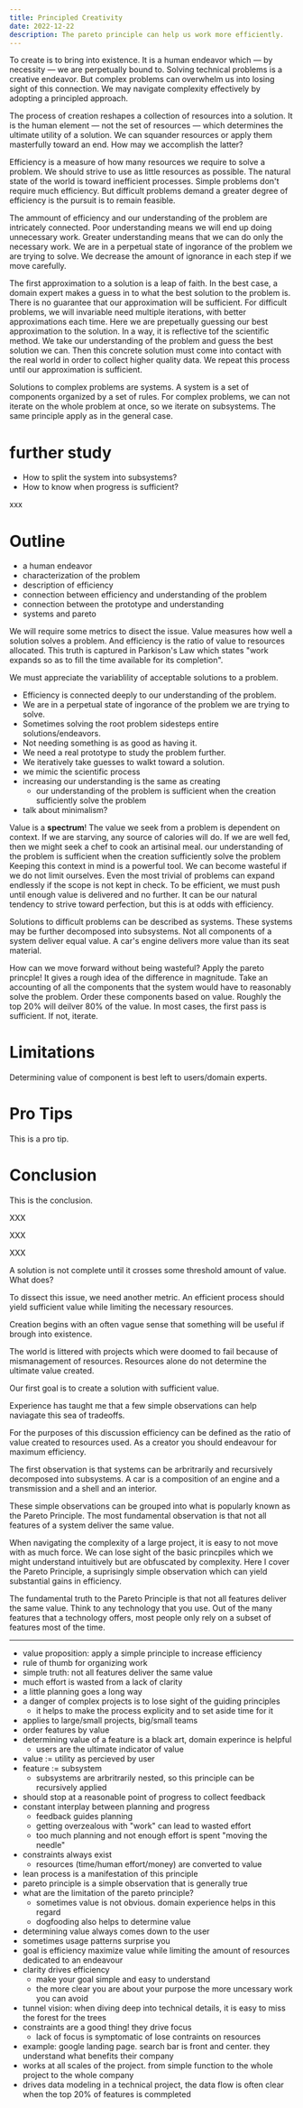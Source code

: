 ```yaml
---
title: Principled Creativity
date: 2022-12-22
description: The pareto principle can help us work more efficiently.
---
```


To create is to bring into existence. It is a human endeavor which — by
necessity — we are perpetually bound to. Solving technical problems is a
creative endeavor. But complex problems can overwhelm us into losing sight of
this connection. We may navigate complexity effectively by adopting a principled
approach.

The process of creation reshapes a collection of resources into a solution. It
is the human element — not the set of resources — which determines the ultimate
utility of a solution. We can squander resources or apply them masterfully
toward an end. How may we accomplish the latter?

Efficiency is a measure of how many resources we require to solve a problem. We
should strive to use as little resources as possible. The natural state of the
world is toward inefficient processes. Simple problems don't require much
efficiency. But difficult problems demand a greater degree of efficiency is the
pursuit is to remain feasible.

The ammount of efficiency and our understanding of the problem are intricately
connected. Poor understanding means we will end up doing unnecessary work.
Greater understanding means that we can do only the necessary work. We are in a
perpetual state of ingorance of the problem we are trying to solve. We decrease
the amount of ignorance in each step if we move carefully.

The first approximation to a solution is a leap of faith. In the best case, a
domain expert makes a guess in to what the best solution to the problem is.
There is no guarantee that our approximation will be sufficient. For difficult
problems, we will invariable need multiple iterations, with better
approximations each time. Here we are prepetually guessing our best
approximation to the solution. In a way, it is reflective tof the scientific
method. We take our understanding of the problem and guess the best solution we
can. Then this concrete solution must come into contact with the real world in
order to collect higher quality data. We repeat this process until our
approximation is sufficient.

Solutions to complex problems are systems. A system is a set of components
organized by a set of rules. For complex problems, we can not iterate on the
whole problem at once, so we iterate on subsystems. The same principle apply as
in the general case.

# further study

- How to split the system into subsystems?
- How to know when progress is sufficient?

xxx

# Outline

- a human endeavor
- characterization of the problem
- description of efficiency
- connection between efficiency and understanding of the problem
- connection between the prototype and understanding
- systems and pareto

We will require some metrics to disect the issue. Value measures how well a
solution solves a problem. And efficiency is the ratio of value to resources
allocated. This truth is captured in Parkison's Law which states "work expands
so as to fill the time available for its completion".

We must appreciate the variablility of acceptable solutions to a problem.

- Efficiency is connected deeply to our understanding of the problem.
- We are in a perpetual state of ingorance of the problem we are trying to
  solve.
- Sometimes solving the root problem sidesteps entire solutions/endeavors.
- Not needing something is as good as having it.
- We need a real prototype to study the problem further.
- We iteratively take guesses to walkt toward a solution.
- we mimic the scientific process
- increasing our understanding is the same as creating
  - our understanding of the problem is sufficient when the creation
    sufficiently solve the problem
- talk about minimalism?

Value is a **spectrum**! The value we seek from a problem is dependent on
context. If we are starving, any source of calories will do. If we are well fed,
then we might seek a chef to cook an artisinal meal. our understanding of the
problem is sufficient when the creation sufficiently solve the problem Keeping
this context in mind is a powerful tool. We can become wasteful if we do not
limit ourselves. Even the most trivial of problems can expand endlessly if the
scope is not kept in check. To be efficient, we must push until enough value is
delivered and no further. It can be our natural tendency to strive toward
perfection, but this is at odds with efficiency.

Solutions to difficult problems can be described as systems. These systems may
be further decomposed into subsystems. Not all components of a system deliver
equal value. A car's engine delivers more value than its seat material.

How can we move forward without being wasteful? Apply the pareto princple! It
gives a rough idea of the difference in magnitude. Take an accounting of all the
components that the system would have to reasonably solve the problem. Order
these components based on value. Roughly the top 20% will deilver 80% of the
value. In most cases, the first pass is sufficient. If not, iterate.

# Limitations

Determining value of component is best left to users/domain experts.

# Pro Tips

This is a pro tip.

# Conclusion

This is the conclusion.

XXX

XXX

XXX

A solution is not complete until it crosses some threshold amount of value. What
does?

To dissect this issue, we need another metric. An efficient process should yield
sufficient value while limiting the necessary resources.

Creation begins with an often vague sense that something will be useful if
brough into existence.

The world is littered with projects which were doomed to fail because of
mismanagement of resources. Resources alone do not determine the ultimate value
created.

Our first goal is to create a solution with sufficient value.

Experience has taught me that a few simple observations can help naviagate this
sea of tradeoffs.

For the purposes of this discussion efficiency can be defined as the ratio of
value created to resources used. As a creator you should endeavour for maximum
efficiency.

The first observation is that systems can be arbritrarily and recursively
decomposed into subsystems. A car is a composition of an engine and a
transmission and a shell and an interior.

These simple observations can be grouped into what is popularly known as the
Pareto Principle. The most fundamental observation is that not all features of a
system deliver the same value.

When navigating the complexity of a large project, it is easy to not move with
as much force. We can lose sight of the basic princpiles which we might
understand intuitively but are obfuscated by complexity. Here I cover the Pareto
Principle, a suprisingly simple observation which can yield substantial gains in
efficiency.

The fundamental truth to the Pareto Principle is that not all features deliver
the same value. Think to any technology that you use. Out of the many features
that a technology offers, most people only rely on a subset of features most of
the time.

---

- value proposition: apply a simple principle to increase efficiency
- rule of thumb for organizing work
- simple truth: not all features deliver the same value
- much effort is wasted from a lack of clarity
- a little planning goes a long way
- a danger of complex projects is to lose sight of the guiding principles
  - it helps to make the process explicity and to set aside time for it
- applies to large/small projects, big/small teams
- order features by value
- determining value of a feature is a black art, domain experince is helpful
  - users are the ultimate indicator of value
- value := utility as percieved by user
- feature := subsystem
  - subsystems are arbritrarily nested, so this principle can be recursively
    applied
- should stop at a reasonable point of progress to collect feedback
- constant interplay between planning and progress
  - feedback guides planning
  - getting overzealous with "work" can lead to wasted effort
  - too much planning and not enough effort is spent "moving the needle"
- constraints always exist
  - resources (time/human effort/money) are converted to value
- lean process is a manifestation of this principle
- pareto principle is a simple observation that is generally true
- what are the limitation of the pareto principle?
  - sometimes value is not obvious. domain experience helps in this regard
  - dogfooding also helps to determine value
- determining value always comes down to the user
- sometimes usage patterns surprise you
- goal is efficiency maximize value while limiting the amount of resources
  dedicated to an endeavour
- clarity drives efficiency
  - make your goal simple and easy to understand
  - the more clear you are about your purpose the more uncessary work you can
    avoid
- tunnel vision: when diving deep into technical details, it is easy to miss the
  forest for the trees
- constraints are a good thing! they drive focus
  - lack of focus is symptomatic of lose contraints on resources
- example: google landing page. search bar is front and center. they understand
  what benefits their company
- works at all scales of the project. from simple function to the whole project
  to the whole company
- drives data modeling in a technical project, the data flow is often clear when
  the top 20% of features is commpleted
